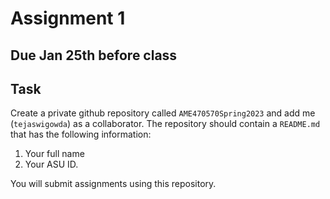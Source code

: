 # Assignment 1

## Due Jan 25th before class

## Task

Create a private github repository called `AME470570Spring2023` and add me
(`tejaswigowda`) as
a collaborator. The repository should contain a `README.md` that has the
following information:

1. Your full name
2. Your ASU ID.

You will submit assignments using this repository. 

